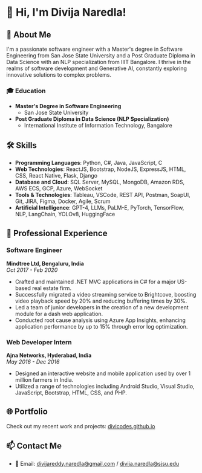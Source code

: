 
# 👋 Hi, I'm Divija Naredla!

## 🚀 About Me

I'm a passionate software engineer with a Master's degree in Software Engineering from San Jose State University and a Post Graduate Diploma in Data Science with an NLP specialization from IIIT Bangalore. I thrive in the realms of software development and Generative AI, constantly exploring innovative solutions to complex problems.

### 🎓 Education
- **Master's Degree in Software Engineering**
  - San Jose State University
- **Post Graduate Diploma in Data Science (NLP Specialization)**
  - International Institute of Information Technology, Bangalore

## 🛠 Skills

- **Programming Languages**: Python, C#, Java, JavaScript, C
- **Web Technologies**: ReactJS, Bootstrap, NodeJS, ExpressJS, HTML, CSS, React Native, Flask, Django
- **Database and Cloud**: SQL Server, MySQL, MongoDB, Amazon RDS, AWS ECS, GCP, Azure, WebSocket
- **Tools & Technologies**: Tableau, VSCode, REST API, Postman, SoapUI, Git, JIRA, Figma, Docker, Agile, Scrum
- **Artificial Intelligence**: GPT-4, LLMs, PaLM-E, PyTorch, TensorFlow, NLP, LangChain, YOLOv8, HuggingFace

## 🌟 Professional Experience

### Software Engineer
**Mindtree Ltd, Bengaluru, India**  
*Oct 2017 - Feb 2020*
- Crafted and maintained .NET MVC applications in C# for a major US-based real estate firm.
- Successfully migrated a video streaming service to Brightcove, boosting video playback speed by 20% and reducing buffering times by 30%.
- Led a team of junior developers in the creation of a new development module for a dash web application.
- Conducted root cause analysis using Azure App Insights, enhancing application performance by up to 15% through error log optimization.

### Web Developer Intern
**Ajna Networks, Hyderabad, India**  
*May 2016 - Dec 2016*
- Designed an interactive website and mobile application used by over 1 million farmers in India.
- Utilized a range of technologies including Android Studio, Visual Studio, JavaScript, Bootstrap, HTML, CSS, and PHP.
## 🌐 Portfolio

Check out my recent work and projects:
[divicodes.github.io](https://divicodes.github.io/)

## 📫 Contact Me

- 📧 Email: [divijareddy.naredla@gmail.com](mailto:divijareddy.naredla@gmail.com) / [divija.naredla@sjsu.edu](mailto:divija.naredla@sjsu.edu)





